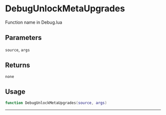 # DebugUnlockMetaUpgrades
Function name in Debug.lua
## Parameters
`source`, `args`
## Returns
`none`
## Usage
```lua
function DebugUnlockMetaUpgrades(source, args)
```
---
